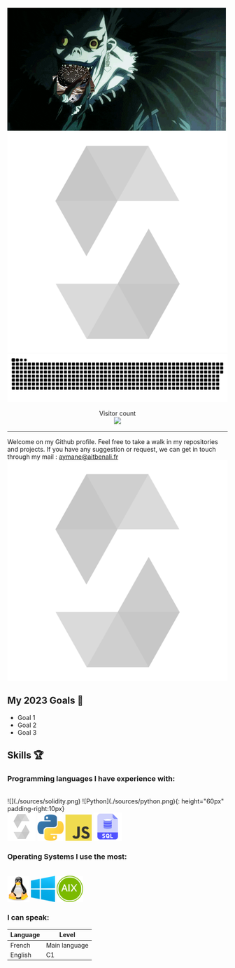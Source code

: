 ![](./sources/death.gif)
![](./sources/solidity.png)
<a align="center" href=#><img src="./sources/contributions.svg"></a>

<p align="center"> 
  Visitor count
  <br>
  <img src="https://profile-counter.glitch.me/0xAymane/count.svg" />
</p>

***

Welcome on my Github profile.
Feel free to take a walk in my repositories and projects.
If you have any suggestion or request, we can get in touch through my mail : aymane@aitbenali.fr
![](./sources/solidity.png)
## My 2023 Goals 🎯

- Goal 1
- Goal 2
- Goal 3

## Skills 🏆

### Programming languages I have experience with:
<br>
![](./sources/solidity.png)
![Python](./sources/python.png){: height="60px" padding-right:10px}
<div>
<img src="./sources/solidity.png" alt="Solidity" height="65" style=”margin: 80px 80px 80px 80px;” />
<img src="./sources/python.png" alt="Python" height="60" />
<img src="./sources/javascript.png" alt="Javascript" height="60" />
<img src="./sources/sql2.png" alt="SQL" height="65" />
</div>

### Operating Systems I use the most:
<br>

<div>
<img src="./sources/linux.png" alt="Linux" height="60" />
<img src="./sources/windows.png" alt="Windows" height="60" />
<img src="./sources/aix.png" alt="AIX" height="60" />
</div>

### I can speak:

Language | Level
-------- | --------
French   | Main language
English  | C1